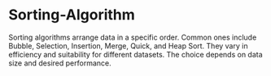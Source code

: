 # Sorting-Algorithm
 Sorting algorithms arrange data in a specific order. Common ones include Bubble, Selection, Insertion, Merge, Quick, and Heap Sort. They vary in efficiency and suitability for different datasets. The choice depends on data size and desired performance.
